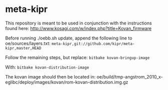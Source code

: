 meta-kipr
=========

This repository is meant to be used in conjunction with the instructions found here: http://www.kosagi.com/w/index.php?title=Kovan_firmware

Before running ./oebb.sh update, append the following line to oe/sources/layers.txt: `meta-kipr,git://github.com/kipr/meta-kipr,master,HEAD`
	
Follow the remaining steps, but replace: `bitbake kovan-bringup-image`

With: `bitbake kovan-distribution-image`
	
The kovan image should then be located in:
	oe/build/tmp-angstrom_2010_x-eglibc/deploy/images/kovan/rom-kovan-distribution.img.gz